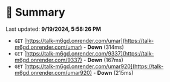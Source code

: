 # 📖 Summary
Last updated: **9/19/2024, 5:58:26 PM**

- `GET` [https://talk-m6gd.onrender.com/umar](https://talk-m6gd.onrender.com/umar) - **Down** (314ms)
- `GET` [https://talk-m6gd.onrender.com/9337](https://talk-m6gd.onrender.com/9337) - **Down** (167ms)
- `GET` [https://talk-m6gd.onrender.com/umar920](https://talk-m6gd.onrender.com/umar920) - **Down** (215ms)
